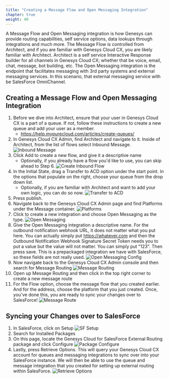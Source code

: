 ```yaml
---
title: "Creating a Message Flow and Open Messaging Integration"
chapter: true
weight: 40
---
```


A Message Flow and Open Messaging integration is how Genesys can provide routing capabilities, self service options, data lookups through integrations and much more. The Message Flow is controlled from Architect, and if you are familiar with Genesys Cloud CX, you are likely familiar with Architect. Architect is a self service Interactive Response builder for all channels in Genesys Cloud CX; whether that be voice, email, chat, message, bot building, etc. The Open Messaging integration is the endpoint that facilitates messaging with 3rd party systems and external messaging services. In this scenario, that external messaging service with be SalesForce OmniChannel.

## Creating a Message Flow and Open Messaging Integration
1. Before we dive into Architect, ensure that your user in Genesys Cloud CX is a part of a queue. If not, follow these instructions to create a new queue and add your user as a member.
    - https://help.mypurecloud.com/articles/create-queues/
2. In Genesys Cloud CX Admin, find Architect and navigate to it. Inside of Architect, from the list of flows select Inbound Message.
![Inbound Message](/images/inboundMessage.jpg)
3. Click Add to create a new flow, and give it a descriptive name
    - Optionally, if you already have a flow you'd like to use, you can skip ahead to Step 6.
    ![Create Inbound Flow](/images/createInboundFlow.jpg)
4. In the Initial State, drag a Transfer to ACD option under the start point. In the options that populate on the right, choose your queue from the drop down list.
    - Optionally, if you are familiar with Architect and want to add your own logic, you can do so now.
    ![Transfer to ACD](/images/transferToACD.jpg)
5. Press publish.
6. Navigate back to the Genesys Cloud CX Admin page and find Platforms under the Message container.
![Platforms](/images/platforms.jpg)
7. Click to create a new integration and choose Open Messaging as the type.
![Open Messaging](/images/openMessaging.jpg)
8. Give the Open Messaging integration a descriptive name. For the outbound notification webhook URL, it does not matter what you put here. You can actually simply put https://whatever.com and then the Outbound Notification Webhook Signature Secret Token needs you to put a value but the value will not matter. You can simply put "123". Then press save. This is a prepackaged integration we have with SalesForce, so these fields are not really used.
![Open Messaging Config](/images/openMessagingConfig.jpg)
9. Now navigate back to the Genesys Cloud CX Admin console and then search for Message Routing
![Message Routing](/images/messageRouting.jpg)
10. Open up Message Routing and then click in the top right corner to create a new message route
11. For the Flow option, choose the message flow that you created earlier. And for the address, choose the platform that you just created. Once, you've done this, you are ready to sync your changes over to SalesForce!
![Message Route](/images/messageRoute.jpg)


## Syncing your Changes over to SalesForce
1. In SalesForce, click on Setup
![SF Setup](/images/SFSetup.jpg)
2. Search for Installed Packages
3. On this page, locate the Genesys Cloud for SalesForce External Routing package and click Configure
![Package Configure](/images/packageConfigure.jpg)
4. Lastly, press Retrieve Options. This will query your Genesys Cloud CX account for queues and messaging integrations to sync over into your SalesForce instance. We will then be able to use the queue and message integration that you created for setting up external routing within SalesForce.
![Retrieve Options](/images/retrieveOptions.jpg)
